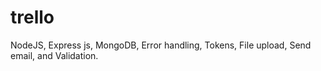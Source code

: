 # trello
NodeJS, Express js, MongoDB, Error handling, Tokens, File upload, Send email, and Validation.
